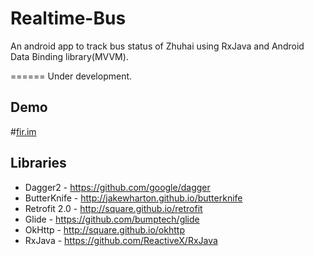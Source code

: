 # Realtime-Bus
An android app to track bus status of Zhuhai using RxJava and Android Data Binding library(MVVM).


======
Under development.

Demo
---------

#[fir.im][1]

Libraries
---------

 * Dagger2 - https://github.com/google/dagger
 * ButterKnife - http://jakewharton.github.io/butterknife
 * Retrofit 2.0 - http://square.github.io/retrofit
 * Glide  - https://github.com/bumptech/glide
 * OkHttp - http://square.github.io/okhttp
 * RxJava - https://github.com/ReactiveX/RxJava


  [1]: http://fir.im/2feu
